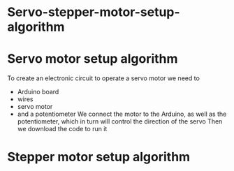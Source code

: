 # Servo-stepper-motor-setup-algorithm
# Servo motor setup algorithm
To create an electronic circuit to operate a servo motor
we need to
- Arduino board
- wires
- servo motor
- and a potentiometer
  We connect the motor to the Arduino, as well as the potentiometer, which in turn will control the direction of the servo
Then we download the code to run it

# Stepper motor setup algorithm
